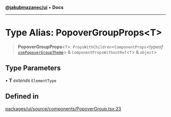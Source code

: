 [**@jakubmazanec/ui**](../README.md) • **Docs**

---

# Type Alias: PopoverGroupProps\<T\>

> **PopoverGroupProps**\<`T`\>: `PropsWithChildren`\<`ComponentProps`\<_typeof_
> [`usePopoverGroupTheme`](../functions/usePopoverGroupTheme.md)\> &
> `ComponentPropsWithoutRef`\<`T`\> & `object`\>

## Type Parameters

• **T** _extends_ `ElementType`

## Defined in

[packages/ui/source/components/PopoverGroup.tsx:23](https://github.com/jakubmazanec/tools/blob/4809b04453aafb35a917917e0b4964a9ec0cd132/packages/ui/source/components/PopoverGroup.tsx#L23)
